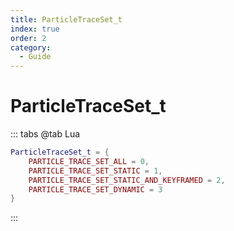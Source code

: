 ```yaml
---
title: ParticleTraceSet_t
index: true
order: 2
category:
  - Guide
---
```


# ParticleTraceSet_t
::: tabs
@tab Lua
```lua
ParticleTraceSet_t = {
    PARTICLE_TRACE_SET_ALL = 0,
    PARTICLE_TRACE_SET_STATIC = 1,
    PARTICLE_TRACE_SET_STATIC_AND_KEYFRAMED = 2,
    PARTICLE_TRACE_SET_DYNAMIC = 3
}
```
:::